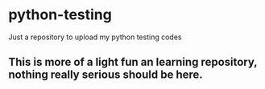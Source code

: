 # python-testing
Just a repository to upload my python testing codes

## This is more of a light fun an learning repository, nothing really serious should be here.
